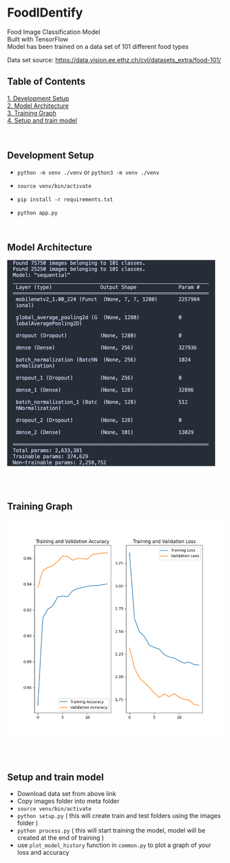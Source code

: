 # FoodIDentify

Food Image Classification Model \
Built with TensorFlow \
Model has been trained on a data set of 101 different food types

Data set source: https://data.vision.ee.ethz.ch/cvl/datasets_extra/food-101/

## Table of Contents

[1. Development Setup](#development-setup) \
[2. Model Architecture](#model-architecture) \
[3. Training Graph](#training-graph) \
[4. Setup and train model](#setup-and-train-model)

<br>

## Development Setup

* `python -m venv ./venv` or `python3 -m venv ./venv`

* `source venv/bin/activate`

* `pip install -r requirements.txt`

* `python app.py`

<br>

## Model Architecture

![screenshot](./static/model-architecture.png)

<br>
<br>

## Training Graph

![screenshot](./static/graph.png)

<br>
<br>

## Setup and train model

- Download data set from above link
- Copy images folder into meta folder
- `source venv/bin/activate`
- `python setup.py` ( this will create train and test folders using the images folder )
- `python process.py` ( this will start training the model, model will be created at the end of training )
- use `plot_model_history` function in `common.py` to plot a graph of your loss and accuracy


